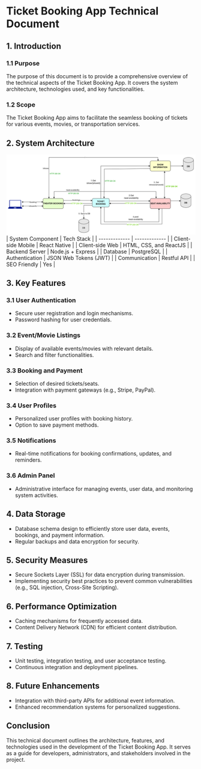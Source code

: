 # Ticket Booking App Technical Document

## 1. Introduction

### 1.1 Purpose
The purpose of this document is to provide a comprehensive overview of the technical aspects of the Ticket Booking App. It covers the system architecture, technologies used, and key functionalities.

### 1.2 Scope
The Ticket Booking App aims to facilitate the seamless booking of tickets for various events, movies, or transportation services.

## 2. System Architecture
 ![/images/TheatreBookingDiagram.png](https://github.com/t3dborlongan/Online-Movie-Ticket-Booking-Script-Free/blob/master/images/TheatreBookingDiagram.png?raw=true)
| System Component       | Tech Stack        |
| ------------- | ------------- |
| Client-side Mobile  | React Native  |
| Client-side Web  | HTML, CSS, and ReactJS  |
| Backend Server  | Node.js + Express  |
| Database  | PostgreSQL  |
| Authentication  | JSON Web Tokens (JWT)  |
| Communication  | Restful API  |
| SEO Friendly  | Yes  |



## 3. Key Features

### 3.1 User Authentication
- Secure user registration and login mechanisms.
- Password hashing for user credentials.

### 3.2 Event/Movie Listings
- Display of available events/movies with relevant details.
- Search and filter functionalities.

### 3.3 Booking and Payment
- Selection of desired tickets/seats.
- Integration with payment gateways (e.g., Stripe, PayPal).

### 3.4 User Profiles
- Personalized user profiles with booking history.
- Option to save payment methods.

### 3.5 Notifications
- Real-time notifications for booking confirmations, updates, and reminders.

### 3.6 Admin Panel
- Administrative interface for managing events, user data, and monitoring system activities.

## 4. Data Storage

- Database schema design to efficiently store user data, events, bookings, and payment information.
- Regular backups and data encryption for security.

## 5. Security Measures

- Secure Sockets Layer (SSL) for data encryption during transmission.
- Implementing security best practices to prevent common vulnerabilities (e.g., SQL injection, Cross-Site Scripting).

## 6. Performance Optimization

- Caching mechanisms for frequently accessed data.
- Content Delivery Network (CDN) for efficient content distribution.

## 7. Testing

- Unit testing, integration testing, and user acceptance testing.
- Continuous integration and deployment pipelines.

## 8. Future Enhancements

- Integration with third-party APIs for additional event information.
- Enhanced recommendation systems for personalized suggestions.

## Conclusion

This technical document outlines the architecture, features, and technologies used in the development of the Ticket Booking App. It serves as a guide for developers, administrators, and stakeholders involved in the project.

